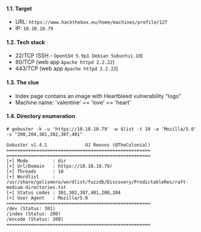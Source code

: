 #### 1.1. Target

- URL: `https://www.hackthebox.eu/home/machines/profile/127`
- IP: `10.10.10.79`


#### 1.2. Tech stack
- 22/TCP (SSH - `OpenSSH 5.9p1 Debian 5ubuntu1.10`)
- 80/TCP (web app `Apache httpd 2.2.22`)
- 443/TCP (web app `Apache httpd 2.2.22`)


#### 1.3. The clue
- Index page contains an image with Heartbleed vulnerability "logo"
- Machine name: 'valentine' == 'love' == 'heart'


#### 1.4. Directory enumeration
```
# gobuster -k -u 'https://10.10.10.79' -w $list -t 10 -a 'Mozilla/5.0' -s "200,204,301,302,307,401"

Gobuster v1.4.1              OJ Reeves (@TheColonial)
=====================================================
=====================================================
[+] Mode         : dir
[+] Url/Domain   : https://10.10.10.79/
[+] Threads      : 10
[+] Wordlist     : /usr/share/golismero/wordlist/fuzzdb/Discovery/PredictableRes/raft-medium-directories.txt
[+] Status codes : 301,302,307,401,200,204
[+] User Agent   : Mozilla/5.0
=====================================================
/dev (Status: 301)
/index (Status: 200)
/encode (Status: 200)
=====================================================
```
